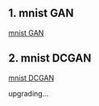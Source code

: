 ## 1. mnist GAN

[mnist GAN](https://github.com/liu-nlper/MNIST_GAN/tree/master/mnist_gan)

## 2. mnist DCGAN

[mnist DCGAN](https://github.com/liu-nlper/MNIST_GAN/tree/master/mnist_dcgan)

upgrading...